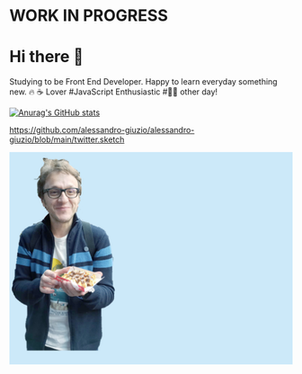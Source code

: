# WORK IN PROGRESS

# Hi there 👋


Studying to be Front End Developer. Happy to learn everyday something new. 🔥 ☕️ Lover #JavaScript Enthusiastic #🏃‍♂️ other day!

[![Anurag's GitHub stats](https://github-readme-stats.vercel.app/api?username=alessandro-giuzio)](https://github.com/anuraghazra/github-readme-stats)

https://github.com/alessandro-giuzio/alessandro-giuzio/blob/main/twitter.sketch

<img src="https://github.com/alessandro-giuzio/alessandro-giuzio/blob/main/copy.jpg">

<!--
**alessandro-giuzio/alessandro-giuzio** is a ✨ _special_ ✨ repository because its `README.md` (this file) appears on your GitHub profile.

Here are some ideas to get you started:

- 🔭 I’m currently working on ...
- 🌱 I’m currently learning ...
- 👯 I’m looking to collaborate on ...
- 🤔 I’m looking for help with ...
- 💬 Ask me about ...
- 📫 How to reach me: ...
- 😄 Pronouns: ...
- ⚡ Fun fact: ...
-->

